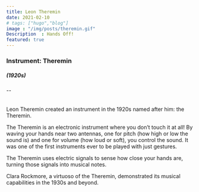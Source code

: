 ```yaml
---
title: Leon Theremin
date: 2021-02-10
# tags: ["hugo","blog"]
image : "/img/posts/theremin.gif"
Description  : Hands Off!
featured: true
---
```


### Instrument: **Theremin**

##### (1920s)

###### --

Leon Theremin created an instrument in the 1920s named after him: the Theremin. 

The Theremin is an electronic instrument where you don’t touch it at all! By waving your hands near two antennas, one for pitch (how high or low the sound is) and one for volume (how loud or soft), you control the sound. It was one of the first instruments ever to be played with just gestures.

The Theremin uses electric signals to sense how close your hands are, turning those signals into musical notes.

Clara Rockmore, a virtuoso of the Theremin, demonstrated its musical capabilities in the 1930s and beyond.
